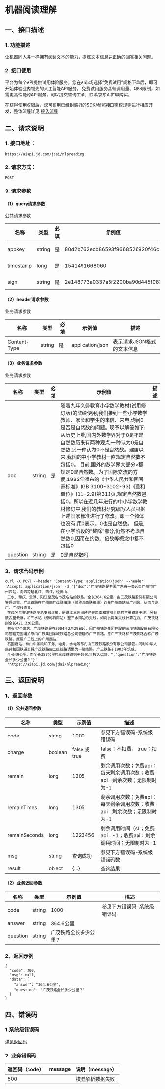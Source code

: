 # 机器阅读理解

## 一、接口描述

### 1. 功能描述

让机器同人类一样拥有阅读文本的能力，提炼文本信息并正确的回答相关问题。

### 2. 接口使用

平台为每个API提供试用体验服务，您在AI市场选择“免费试用”规格下单后，即可开始体验业内领先的人工智能API服务。 免费试用服务具有调用量、QPS限制，如需更高性能的API服务，可以提交咨询工单，联系京东AI扩容购买。

在获得使用权限后，您可使用已经封装好的SDK/参照[接口鉴权](https://aidoc.jd.com/user/auth.html)规则进行相应开发，整体流程详见 [接入流程](https://aidoc.jd.com/user/flow.html)

## 二、请求说明

### 1. 接口地址 ：

```
https://aiapi.jd.com/jdai/nlpreading
```

### 2. 请求方式：

```
POST
```

### 3. 请求参数

#### （1）query请求参数

公共请求参数

| 名称      | 类型   | 必填 | 示例值                           | 描述                                           |
| --------- | ------ | ---- | -------------------------------- | ---------------------------------------------- |
| appkey    | string | 是   | 80d2b762ecb86593f9668526920f46c  | 您的appkey，可在买家中心控制台中获             |
| timestamp | long   | 是   | 1541491668060                    | 请求的时间戳，精确到毫秒，timestamp有效期5分钟 |
| sign      | string | 是   | 2e148773a0337a8f2200ba90d445f083 | 签名，根据规则MD5(sectetkey+timestamp)         |

#### （2）header请求参数

业务请求参数

| 名称         | 类型   | 必填 | 示例值           | 描述                       |
| ------------ | ------ | ---- | ---------------- | -------------------------- |
| Content-Type | string | 是   | application/json | 表示请求JSON格式的文本信息 |

#### （3）业务请求参数

业务请求参数

| 名称     | 类型   | 必填 | 示例值                                                       | 描述 |
| -------- | ------ | ---- | ------------------------------------------------------------ | ---- |
| doc      | string | 是   | 随着九年义务教育小学数学教材(试用修订版)的陆续使用,我们接到一些小学数学教师、家长和学生的来信、来电,询问0是否是自然数的问题。现予以解答如下: 从历史上看,国内外数学界对于0是不是自然数历来有两种观点:一种认为0是自然数,另一种认为0不是自然数。建国以来,我国的中小学教材一直规定自然数不包括0。 目前,国外的数学界大部分>都规定0是自然数。为了国际交流的方便,1993年颁布的《中华人民共和国国家标准》(GB 3100~3102-93)《量和单位》(11-2.9)第311页,规定自然数包括0。所以在近几年进行的中小学数学教材修订中,我们的教材研究编写人员根据上述国家标准进行了修改。即一个物体也没有,用0表示。0也是自然数。 但是,在小学阶段的“整除”部分,仍然不考虑自然数0,因而在约数、倍数等概念中都不包括0 |      |
| question | string | 是   | 0是自然数吗                                                  |      |

### 3、请求代码示例

```
curl -X POST --header 'Content-Type: application/json' --header 'Accept: application/json' -d '{"doc":"广茂铁路是中国广东省一条起自广州市广州西站，向西跨越北江、西江，经佛山、
 三水、肇庆、云浮、阳江至茂名市茂名站的铁路，全长364.6公里，由三茂铁路股份有限公司管理运营。广茂铁路在广州由广茂联络线（前称流西联络线）连接广州西站及广州站，从而与京广、广深线连接，
 在茂名与黎湛铁路茂名支线连接，是珠江三角洲通往粤西南和雷州半岛的主要铁路干线。另有腰古至云浮，和三水站（原称西南站）至三水南站的支线，如将此两条支线计算在内，广茂铁路则全长421.326公里，
 共有47个车站。广茂铁路是在2004年2月29日起，因广州铁路集团控股的三茂铁路股份有限公司管辖范围增加原由广铁集团羊城铁路总公司管辖的广三铁路，原广三铁路和三茂铁路合称广茂铁路，原属广三线上的广州西站、
 石围塘站、佛山车务段和工务、电务、水电等部门由三茂铁路股份有限公司接管。同时中华人民共和国铁道部将广茂铁路由二级线路调整为一级线路。广三铁路于1903年筑成，
 全长49公里。而全长357公里的三茂铁路则于1991年投入运营。","question":"广茂铁路全长多少公里？"}' 
 'https://aiapi.jd.com/jdai/nlpreading'
```

## 三、返回说明

### 1、返回参数

#### （1）公共返回参数

| 名称          | 类型    | 示例值        | 描述                                                         |
| ------------- | ------- | ------------- | ------------------------------------------------------------ |
| code          | string  | 1000          | 参见下方错误码-系统级错误码                                  |
| charge        | boolean | false 或 true | false：不扣费， true：扣费                                   |
| remain        | long    | 1305          | 剩余调用次数；免费api：每天剩余调用次数；收费api：剩余次数；无限制时为-1 |
| remainTimes   | long    | 1305          | 剩余调用次数；免费api：每天剩余调用次数；收费api：剩余次数；无限制时为-1 |
| remainSeconds | long    | 1223456       | 剩余调用时间（s）；免费api：-1；收费api：剩余调用时间；无限制时为-1 |
| msg           | string  | 查询成功      | 参见下方错误码-系统级错误码数                                |
| result        | object  | {...}         | 查询结果                                                     |

#### （2）业务返回参数

| 名称     | 类型   | 示例值                 | 描述                        |
| -------- | ------ | ---------------------- | --------------------------- |
| code     | string | 1000                   | 参见下方错误码-系统级错误码 |
| answer   | string | 364.6公里              |                             |
| question | string | 广茂铁路全长多少公里？ |                             |

### 2、返回示例

```
{
  "code": 200,
  "msg": null,
  "data": {
    "answer": "364.6公里",
    "question": "广茂铁路全长多少公里？"
  }
}
```

## 四、错误码

### 1.系统级错误码

[详见返回码](https://aidoc.jd.com/user/returncode.html)

### 2. 业务错误码

| 返回码（code） | message | 说明（message）  |
| -------------- | ------- | ---------------- |
| 500            |         | 模型解析数据失败 |